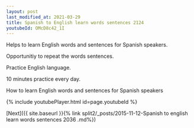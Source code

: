 ```yaml
---
layout: post
last_modified_at: 2021-03-29
title: Spanish to English learn words sentences 2124 
youtubeId: OMcD8c42_1I
---
```

 
 
Helps to learn English words and sentences for Spanish speakers.

Opportunitiy to repeat the words sentences. 

Practice English language. 
 
10 minutes practice every day. 
 
How to learn English words and sentences for Spanish speakers 
 
{% include youtubePlayer.html id=page.youtubeId %}
 
 
[Next]({{ site.baseurl }}{% link  split2/_posts/2015-11-12-Spanish to english learn words sentences 2036 .md%})
 
